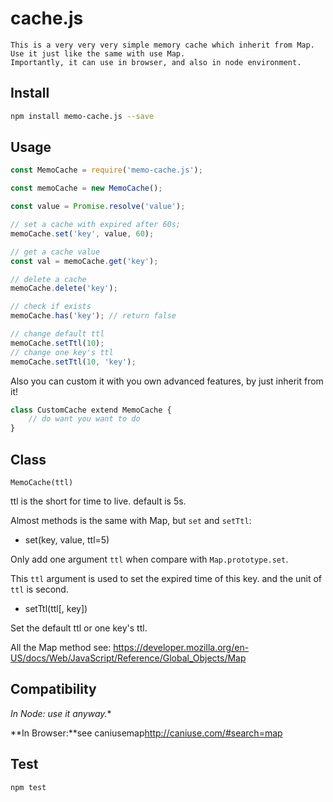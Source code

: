 # cache.js
    This is a very very very simple memory cache which inherit from Map.
    Use it just like the same with use Map.
    Importantly, it can use in browser, and also in node environment.

## Install

```sh
npm install memo-cache.js --save
```

## Usage

```js
const MemoCache = require('memo-cache.js');

const memoCache = new MemoCache();

const value = Promise.resolve('value');

// set a cache with expired after 60s;
memoCache.set('key', value, 60);

// get a cache value
const val = memoCache.get('key');

// delete a cache
memoCache.delete('key');

// check if exists
memoCache.has('key'); // return false

// change default ttl
memoCache.setTtl(10);
// change one key's ttl
memoCache.setTtl(10, 'key');
```

Also you can custom it with you own advanced features, by just inherit from it!

```js
class CustomCache extend MemoCache {
    // do want you want to do
}
```

## Class

`MemoCache(ttl)`

ttl is the short for time to live. default is 5s.

Almost methods is the same with Map, but `set` and `setTtl`:

* set(key, value, ttl=5)

Only add one argument `ttl` when compare with `Map.prototype.set`.

This `ttl` argument is used to set the expired time of this key. and the unit of `ttl` is second.

* setTtl(ttl[, key])

Set the default ttl or one key's ttl.

All the Map method see: <https://developer.mozilla.org/en-US/docs/Web/JavaScript/Reference/Global_Objects/Map>

## Compatibility

**In Node:* use it anyway.**

**In Browser:**see caniusemap<http://caniuse.com/#search=map>

## Test

```sh
npm test
```